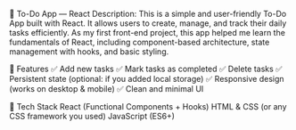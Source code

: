 📌 To-Do App — React
Description:
This is a simple and user-friendly To-Do App built with React. It allows users to create, manage, and track their daily tasks efficiently. As my first front-end project, this app helped me learn the fundamentals of React, including component-based architecture, state management with hooks, and basic styling.

🎯 Features
✅ Add new tasks
✅ Mark tasks as completed
✅ Delete tasks
✅ Persistent state (optional: if you added local storage)
✅ Responsive design (works on desktop & mobile)
✅ Clean and minimal UI

🚀 Tech Stack
React (Functional Components + Hooks)
HTML & CSS (or any CSS framework you used)
JavaScript (ES6+)

